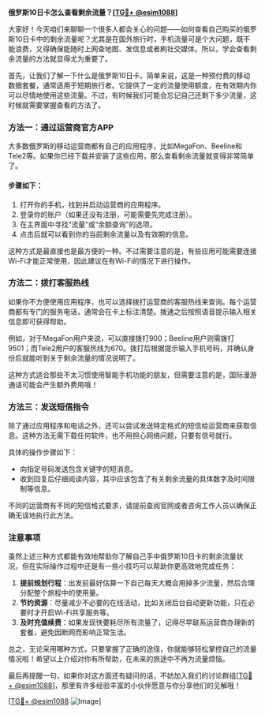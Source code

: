 **俄罗斯10日卡怎么查看剩余流量？[[TG💪+ @esim1088](https://t.me/s/esim1088)]**

大家好！今天咱们来聊聊一个很多人都会关心的问题——如何查看自己购买的俄罗斯10日卡中的剩余流量呢？尤其是在国外旅行时，手机流量可是个大问题，既不能浪费，又得确保能随时上网查地图、发信息或者刷社交媒体。所以，学会查看剩余流量的方法就显得尤为重要了。

首先，让我们了解一下什么是俄罗斯10日卡。简单来说，这是一种预付费的移动数据套餐，通常适用于短期旅行者。它提供了一定的流量使用额度，在有效期内你可以尽情地使用这些流量。不过，有时候我们可能会忘记自己还剩下多少流量，这时候就需要掌握查看的方法了。

### 方法一：通过运营商官方APP

大多数俄罗斯的移动运营商都有自己的应用程序，比如MegaFon、Beeline和Tele2等。如果你已经下载并安装了这些应用，那么查看剩余流量就变得非常简单了。

#### 步骤如下：
1. 打开你的手机，找到并启动运营商的应用程序。
2. 登录你的账户（如果还没有注册，可能需要先完成注册）。
3. 在主界面中寻找“流量”或“余额查询”的选项。
4. 点击后就可以看到你的当前剩余流量以及有效期的信息。

这种方式是最直接也是最方便的一种。不过需要注意的是，有些应用可能需要连接Wi-Fi才能正常使用，因此建议在有Wi-Fi的情况下进行操作。

### 方法二：拨打客服热线

如果你不方便使用应用程序，也可以选择拨打运营商的客服热线来查询。每个运营商都有专门的服务电话，通常会在卡上标注清楚。拨通之后按照语音提示输入相关信息即可获得帮助。

例如，对于MegaFon用户来说，可以直接拨打900；Beeline用户则需拨打9501；而Tele2用户的客服热线为670。拨打后根据提示输入手机号码，并确认身份后就能听到关于剩余流量的情况说明了。

这种方式适合那些不太习惯使用智能手机功能的朋友，但需要注意的是，国际漫游通话可能会产生额外费用哦！

### 方法三：发送短信指令

除了通过应用程序和电话之外，还可以尝试发送特定格式的短信给运营商来获取信息。这种方法无需下载任何软件，也不用担心网络问题，只要有信号就行。

具体的操作步骤如下：
- 向指定号码发送包含关键字的短消息。
- 收到回复后仔细阅读内容，其中应该包含了有关剩余流量的具体数字及时间限制等信息。

不同的运营商有不同的短信格式要求，请提前查阅官网或者咨询工作人员以确保正确无误地执行此方法。

### 注意事项

虽然上述三种方式都能有效地帮助你了解自己手中俄罗斯10日卡的剩余流量状况，但在实际操作过程中还是有一些小技巧可以帮助你更高效地完成任务：

1. **提前规划行程**：出发前最好估算一下自己每天大概会用掉多少流量，然后合理分配整个旅程中的使用量。
2. **节约资源**：尽量减少不必要的在线活动，比如关闭后台自动更新功能，只在必要时才开启Wi-Fi共享服务等。
3. **及时充值续费**：如果发现快要耗尽所有流量了，记得尽早联系运营商办理新的套餐，避免因断网而影响正常生活。

总之，无论采用哪种方式，只要掌握了正确的途径，你就能够轻松掌控自己的流量情况啦！希望以上介绍对你有所帮助，在未来的旅途中不再为流量烦恼。

最后再提醒一句，如果你对这方面还有疑问的话，不妨加入我们的讨论群组[[TG💪+ @esim1088](https://t.me/s/esim1088)]，那里有许多经验丰富的小伙伴愿意与你分享他们的见解哦！

[[TG💪+ @esim1088](https://t.me/s/esim1088) ![Image](https://i.postimg.cc/4NQfJmqS/Snipaste-2025-05-13-00-14-12.png)]